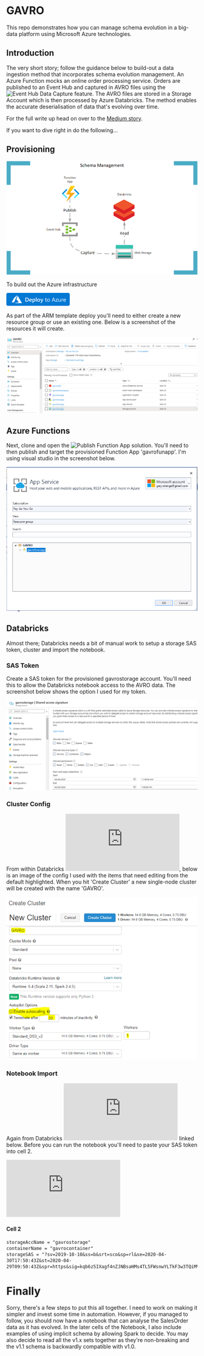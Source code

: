 # GAVRO
This repo demonstrates how you can manage schema evolution in a big-data platform using Microsoft Azure technologies.

## Introduction
The very short story; follow the guidance below to build-out a data ingestion method that incorporates schema evolution management. An Azure Function mocks an online order processing service. Orders are published to an Event Hub and captured in AVRO files using the ![Event Hub Data Capture feature](https://docs.microsoft.com/en-us/azure/event-hubs/event-hubs-capture-overview). The AVRO files are stored in a Storage Account which is then processed by Azure Databricks. The method enables the accurate deserialisation of data that's evolving over time.

For the full write up head on over to the [Medium story](https://towardsdatascience.com/gavro-managed-big-data-schema-evolution-8217431f278f).

If you want to dive right in do the following...

## Provisioning

![Architecture](/GAVRO.png)

To build out the Azure infrastructure

<a href="https://portal.azure.com/#create/Microsoft.Template/uri/https%3A%2F%2Fraw.githubusercontent.com%2FGaryStrange%2Fazure-quickstart-templates%2Fmaster%2FGAVRO%2Fazuredeploy.json" target="_blank">
    <img src="https://raw.githubusercontent.com/Azure/azure-quickstart-templates/master/1-CONTRIBUTION-GUIDE/images/deploytoazure.png"/>
</a>

As part of the ARM template deploy you'll need to either create a new resource group or use an existing one. Below is a screenshot of the resources it will create.

![Resource Group](https://github.com/GaryStrange/GAVRO/blob/master/GavroResourceGroup.PNG)

## Azure Functions

Next, clone and open the ![Publish Function App solution](https://github.com/GaryStrange/GAVRO/tree/master/PublishFunctionApp). You'll need to then publish and target the provisioned Function App 'gavrofunapp'. I'm using visual studio in the screenshot below.

![Function Publish](https://github.com/GaryStrange/GAVRO/blob/master/GavroPublish.PNG)

## Databricks

Almost there; Databricks needs a bit of manual work to setup a storage SAS token, cluster and import the notebook.

### SAS Token

Create a SAS token for the provisioned gavrostorage account. You'll need this to allow the Databricks notebook access to the AVRO data. The screenshot below shows the option I used for my token.

![SAS Token](https://github.com/GaryStrange/GAVRO/blob/master/CreateSAS.PNG)

### Cluster Config

From within Databricks ![create a new cluster](https://docs.databricks.com/clusters/create.html), below is an image of the config I used with the items that need editing from the default highlighted. When you hit 'Create Cluster' a new single-node cluster will be created with the name 'GAVRO'.

![Cluster Config](https://github.com/GaryStrange/GAVRO/blob/master/GavroClusterConfig.PNG)

### Notebook Import

Again from Databricks ![import the notebook](https://docs.databricks.com/notebooks/notebooks-manage.html) linked below. Before you can run the notebook you'll need to paste your SAS token into cell 2.

![Notebook](https://github.com/GaryStrange/GAVRO/blob/master/Notebooks/py-ReadGAVRO.html)

#### Cell 2
```
storageAccName = "gavrostorage"
containerName = "gavrocontainer"
storageSAS = "?sv=2019-10-10&ss=b&srt=sco&sp=rl&se=2020-04-30T17:50:43Z&st=2020-04-29T09:50:43Z&spr=https&sig=kqb6z5IXagf4nZJNBsaHMs4TL5FWsnwYLTkF3w3TQiM%3D"
```

# Finally

Sorry, there's a few steps to put this all together. I need to work on making it simpler and invest some time in automation. However, if you managed to follow, you should now have a notebook that can analyse the SalesOrder data as it has evolved. In the later cells of the Notebook, I also include examples of using implicit schema by allowing Spark to decide. You may also decide to read all the v1.x sets together as they're non-breaking and the v1.1 schema is backwardly compatible with v1.0.
